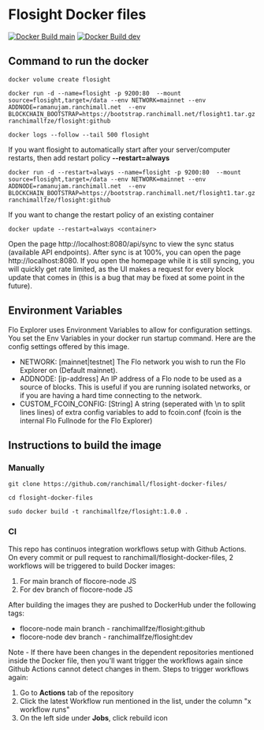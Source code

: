 # Flosight Docker files
[![Docker Build main](https://github.com/ranchimall/flosight-docker-files/actions/workflows/build-publish-main.yml/badge.svg)](https://github.com/ranchimall/flosight-docker-files/actions/workflows/build-publish-main.yml)   [![Docker Build dev](https://github.com/ranchimall/flosight-docker-files/actions/workflows/build-publish-dev.yml/badge.svg)](https://github.com/ranchimall/flosight-docker-files/actions/workflows/build-publish-dev.yml)

## Command to run the docker

```
docker volume create flosight

docker run -d --name=flosight -p 9200:80  --mount source=flosight,target=/data --env NETWORK=mainnet --env ADDNODE=ramanujam.ranchimall.net  --env BLOCKCHAIN_BOOTSTRAP=https://bootstrap.ranchimall.net/flosight1.tar.gz ranchimallfze/flosight:github

docker logs --follow --tail 500 flosight
```

If you want flosight to automatically start after your server/computer restarts, then add restart policy **--restart=always**

```
docker run -d --restart=always --name=flosight -p 9200:80  --mount source=flosight,target=/data --env NETWORK=mainnet --env ADDNODE=ramanujam.ranchimall.net  --env BLOCKCHAIN_BOOTSTRAP=https://bootstrap.ranchimall.net/flosight1.tar.gz ranchimallfze/flosight:github
```

If you want to change the restart policy of an existing container

```
docker update --restart=always <container>
```    

Open the page http://localhost:8080/api/sync to view the sync status (available API endpoints). After sync is at 100%, you can open the page http://localhost:8080. If you open the homepage while it is still syncing, you will quickly get rate limited, as the UI makes a request for every block update that comes in (this is a bug that may be fixed at some point in the future).

## Environment Variables
Flo Explorer uses Environment Variables to allow for configuration settings. You set the Env Variables in your docker run startup command. Here are the config settings offered by this image.

* NETWORK: [mainnet|testnet] The Flo network you wish to run the Flo Explorer on (Default mainnet).
* ADDNODE: [ip-address] An IP address of a Flo node to be used as a source of blocks. This is useful if you are running isolated networks, or if you are having a hard time connecting to the network.
* CUSTOM_FCOIN_CONFIG: [String] A string (seperated with \n to split lines lines) of extra config variables to add to fcoin.conf (fcoin is the internal Flo Fullnode for the Flo Explorer)

## Instructions to build the image

### Manually
```
git clone https://github.com/ranchimall/flosight-docker-files/

cd flosight-docker-files

sudo docker build -t ranchimallfze/flosight:1.0.0 .
```

### CI 

This repo has continuos integration workflows setup with Github Actions. On every commit or pull request to ranchimall/flosight-docker-files, 2 workflows will be triggered to build Docker images: 
1. For main branch of flocore-node JS
2. For dev branch of flocore-node JS 

After building the images they are pushed to DockerHub under the following tags:
* flocore-node main branch - ranchimallfze/flosight:github
* flocore-node dev branch  - ranchimallfze/flosight:dev

Note - If there have been changes in the dependent repositories mentioned inside the Docker file, then you'll want trigger the workflows again since Github Actions cannot detect changes in them. Steps to trigger workflows again:
1. Go to **Actions** tab of the repository
2. Click the latest Workflow run mentioned in the list, under the column "x workflow runs"
3. On the left side under **Jobs**, click rebuild icon

